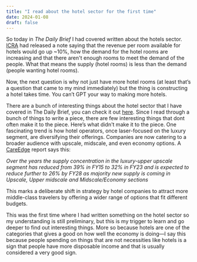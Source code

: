 ```yaml
---
title: "I read about the hotel sector for the first time"
date: 2024-01-08
draft: false
---
```


So today in _The Daily Brief_ I had covered written about the hotels sector. [ICRA](https://www.icra.in/CommonService/OpenMediaS3?Key=f4ac67da-8686-447b-b268-9813885a17cc) had released a note saying that the revenue per room available for hotels would go up ~10%, how the demand for the hotel rooms are increasing and that there aren't enough rooms to meet the demand of the people. What that means the supply (hotel rooms) is less than the demand (people wanting hotel rooms). 

Now, the next question is why not just have more hotel rooms (at least that’s a question that came to my mind immediately) but the thing is constructing a hotel takes time. You can’t GPT your way to making more hotels. 

There are a bunch of interesting things about the hotel sector that I have covered in The Daily Brief, you can check it out [here](https://thedailybrief.zerodha.com/). Since I read through a bunch of things to write a piece, there are few interesting things that dont often make it to the piece. Here’s what didn't make it to the piece.
One fascinating trend is how hotel operators, once laser-focused on the luxury segment, are diversifying their offerings. Companies are now catering to a broader audience with upscale, midscale, and even economy options. A [CareEdge](https://www.careratings.com/uploads/newsfiles/1727431772_Hospitality_CareEdge%20Report.pdf) report says this:

_Over the years the supply concentration in the luxury-upper upscale segment has reduced from 39% in FY15 to 32% in FY23 and is expected to reduce further to 26% by FY28 as majority new supply is coming in Upscale, Upper midscale and Midscale/Economy sections_

This marks a deliberate shift in strategy by hotel companies to attract more middle-class travelers by offering a wider range of options that fit different budgets. 

This was the first time where I had written something on the hotel sector so my understanding is still preliminary, but this is my trigger to learn and go deeper to find out interesting things. More so because hotels are one of the categories that gives a good on how well the economy is doing—I say this because people spending on things that are not necessities like hotels is a sign that people have more disposable income and that is usually considered a very good sign. 
